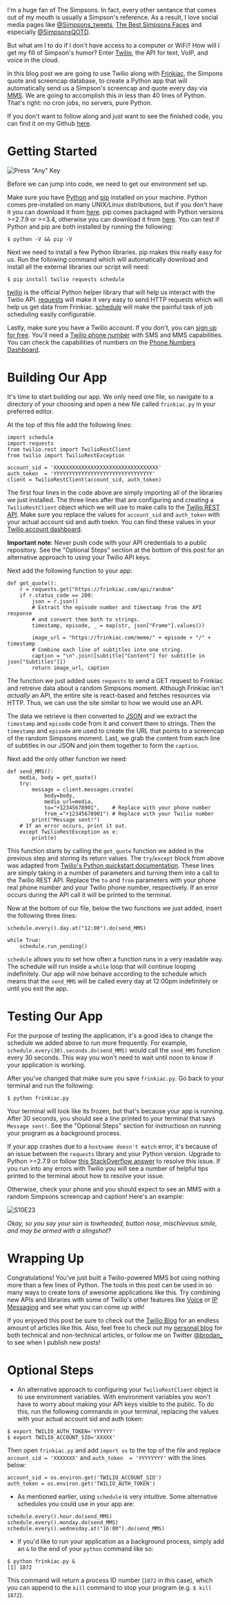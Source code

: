 I'm a huge fan of The Simpsons. In fact, every other sentance that comes out of my mouth is usually a Simpson's reference. As a result, I love social media pages like [@Simpsons_tweets](https://twitter.com/Simpsons_tweets), [The Best Simpsons Faces](https://www.facebook.com/TheBestSimpsonsFaces/) and especially [@SimpsonsQOTD](https://twitter.com/SimpsonsQOTD?ref_src=twsrc%5Egoogle%7Ctwcamp%5Eserp%7Ctwgr%5Eauthor).

But what am I to do if I don't have access to a computer or WiFi? How will I get my fill of Simpson's humor? Enter [Twilio](https://www.twilio.com), the API for text, VoIP, and voice in the cloud. 

In this blog post we are going to use Twilio along with [Frinkiac](https://frinkiac.com/), the Simpons quote and screencap database, to create a Python app that will automatically send us a Simpson's screencap and quote every day via [MMS](https://en.wikipedia.org/wiki/Multimedia_Messaging_Service). We are going to accomplish this in less than 40 lines of Python. That's right: no cron jobs, no servers, pure Python.

If you don't want to follow along and just want to see the finished code, you can find it on my Github [here](https://github.com/Brodan/FrinkiacMMSBot).

# Getting Started

![Press "Any" Key](https://media.giphy.com/media/3orif0rjs49gsPWg1y/giphy.gif)

Before we can jump into code, we need to get our environment set up. 

Make sure you have [Python](https://www.python.org/) and [pip](https://pip.pypa.io/en/stable/#) installed on your machine.
Python comes pre-installed on many UNIX/Linux distributions, but if you don't have it you can download it from [here](https://www.python.org/downloads/). pip comes packaged with Python versions >=2.7.9 or >=3.4, otherwise you can download it from [here](https://pip.pypa.io/en/stable/installing/). You can test if Python and pip are both installed by running the following:
```
$ python -V && pip -V
```

Next we need to install a few Python libraries. pip makes this really easy for us. Run the following command which will automatically download and install all the external libraries our script will need:

```
$ pip install twilio requests schedule

```
[twilio](https://www.twilio.com/docs/libraries/python) is the official Python helper library that will help us interact with the Twilio API. [requests](http://docs.python-requests.org/en/master/) will make it very easy to send HTTP requests which will help us get data from Frinkiac. [schedule](https://pypi.python.org/pypi/schedule
) will make the painful task of job scheduling easily configurable. 

Lastly, make sure you have a Twilio account. If you don't, you can [sign up for free](https://www.twilio.com/try-twilio). You'll need a [Twilio phone number](https://www.twilio.com/help/faq/phone-numbers) with SMS and MMS capabilities. You can check the capabilities of numbers on the [Phone Numbers Dashboard](https://www.twilio.com/console/phone-numbers/dashboard).

# Building Our App

It's time to start building our app. We only need one file, so navigate to a directory of your choosing and open a new file called `frinkiac.py` in your preferred editor.

At the top of this file add the following lines:

```
import schedule
import requests
from twilio.rest import TwilioRestClient
from twilio import TwilioRestException

account_sid = 'XXXXXXXXXXXXXXXXXXXXXXXXXXXXXXXXXX'
auth_token  = 'YYYYYYYYYYYYYYYYYYYYYYYYYYYYYYYY'
client = TwilioRestClient(account_sid, auth_token)
```

The first four lines in the code above are simply importing all of the libraries we just installed. The three lines after that are configuring and creating a `TwilioRestClient` object which we will use to make calls to the [Twilio REST API](https://www.twilio.com/docs/api/rest). Make sure you replace the values for `account_sid` and `auth_token` with your actual account sid and auth toekn. You can find these values in your [Twilio account dashboard](https://www.twilio.com/console).

**Important note**: Never push code with your API credentials to a public repository. See the "Optional Steps" section at the bottom of this post for an alternative approach to using your Twilio API keys.

Next add the following function to your app:

```
def get_quote():
    r = requests.get("https://frinkiac.com/api/random"
    if r.status_code == 200:
        json = r.json()
        # Extract the episode number and timestamp from the API response
        # and convert them both to strings.
        timestamp, episode, _ = map(str, json["Frame"].values())

        image_url = "https://frinkiac.com/meme/" + episode + "/" + timestamp
        # Combine each line of subtitles into one string.
        caption = "\n".join([subtitle["Content"] for subtitle in json["Subtitles"]])
        return image_url, caption
```

The function we just added uses `requests` to send a GET request to Frinkiac and retreive data about a random Simpsons moment. Although Frinkiac isn't *actually* an API, the entire site is react-based and fetches resources via HTTP. Thus, we can use the site similar to how we would use an API.

The data we retrieve is then converted to [JSON](http://www.json.org/) and we extract the `timestamp` and `episode` code from it and convert them to strings. Then the `timestamp` and `episode` are used to create the URL that points to a screencap of the random Simpsons moment. Last, we grab the content from each line of subtitles in our JSON and join them together to form the `caption`.

Next add the only other function we need:
```
def send_MMS():
    media, body = get_quote()
    try:
        message = client.messages.create(
            body=body,
            media_url=media,
            to="+12345678901",    # Replace with your phone number
            from_="+12345678901") # Replace with your Twilio number
        print("Message sent!")
    # If an error occurs, print it out.
    except TwilioRestException as e:
        print(e)
```
This function starts by calling the `get_quote` function we added in the previous step and storing its return values. The `try`/`except` block from above was adapted from [Twilio's Python quickstart documentation](https://www.twilio.com/docs/quickstart/python/sms/sending-via-rest). These lines are simply taking in a number of parameters and turning them into a call to the Twilio REST API. Replace the `to` and `from` parameters with your phone real phone number and your Twilio phone number, respectively.
If an error occurs during the API call it will be printed to the terminal.


Now at the bottom of our file, below the two functions we just added, insert the following three lines:
```
schedule.every().day.at("12:00").do(send_MMS)

while True:
    schedule.run_pending()
```
`schedule` allows you to set how often a function runs in a very readable way. The schedule will run inside a `while` loop that will continue looping indefinitely. Our app will now behave according to the schedule which means that the `send_MMS` will be called every day at 12:00pm indefinitely or until you exit the app.

# Testing Our App
For the purpose of testing the application, it's a good idea to change the schedule we added above to run more frequently. For example, ```schedule.every(30).seconds.do(send_MMS)``` would call the `send_MMS` function every 30 seconds. This way you won't need to wait until noon to know if your application is working. 

After you've changed that make sure you save `frinkiac.py`. Go back to your terminal and run the following:

```
$ python frinkiac.py
```
Your terminal will look like its frozen, but that's because your app is running. After 30 seconds, you should see a line printed to your terminal that says `Message sent!`. See the "Optional Steps" section for instructiosn on running your program as a background process.

If your app crashes due to a `hostname doesn't match` error, it's because of an issue between the `requests` library and your Python version. Upgrade to Python >=2.7.9 or follow [this StackOverflow answer](https://stackoverflow.com/questions/18578439/using-requests-with-tls-doesnt-give-sni-support/18579484#18579484) to resolve this issue. If you run into any errors with Twilio you will see a number of helpful tips printed to the terminal about how to resolve your issue.

Otherwise, check your phone and you should expect to see an MMS with a random Simpsons screencap and caption! Here's an example:

![S10E23](https://frinkiac.com/img/S11E02/921960.jpg)

*Okay, so you say your son is towheaded, button nose, mischievous smile, and may be armed with a slingshot?*

# Wrapping Up

Congratulations! You've just built a Twilio-powered MMS bot using nothing more than a few lines of Python. The tools in this post can be used in so many ways to create tons of awesome applications like this. Try combining new APIs and libraries with some of Twilio's other features like [Voice](https://www.twilio.com/voice) or [IP Messaging](https://www.twilio.com/ip-messaging) and see what you can come up with!

If you enjoyed this post be sure to check out the [Twilio Blog](https://www.twilio.com/blog/) for an endless amount of articles like this. Also, feel free to check out my [personal blog](https://brodan.biz/blog/) for both technical and non-technical articles, or follow me on Twitter [@brodan_](https://twitter.com/Brodan_) to see when I publish new posts!


# Optional Steps

* An alternative approach to configuring your `TwilioRestClient` object is to use environment variables. With environment variables you won't have to worry about making your API keys visible to the public. To do this, run the following commands in your terminal, replacing the values with your actual account sid and auth token:
```
$ export TWILIO_AUTH_TOKEN='YYYYYY'
$ export TWILIO_ACCOUNT_SID='XXXXX'
```
Then open `frinkiac.py` and add `import os` to the top of the file and replace `account_sid = 'XXXXXXX'` and `auth_token  = 'YYYYYYYY'` with the lines below:
```
account_sid = os.environ.get('TWILIO_ACCOUNT_SID')
auth_token = os.environ.get('TWILIO_AUTH_TOKEN')
```

* As mentioned earlier, using `schedule` is very intuitive. Some alternative schedules you could use in your app are:
```
schedule.every().hour.do(send_MMS)
schedule.every().monday.do(send_MMS)
schedule.every().wednesday.at("16:00").do(send_MMS)
```

* If you'd like to run your application as a background process, simply add an `&` to the end of your `python` command like so:
```
$ python frinkiac.py &
[1] 1872
```
This command will return a process ID number (`1872` in this case), which you can append to the `kill` command to stop your program (e.g. `$ kill 1872`).